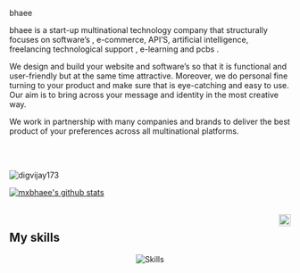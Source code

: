 bhaee

<p>

bhaee is a start-up multinational technology company that structurally focuses on software’s , e-commerce, API’S, artificial intelligence, freelancing technological support , e-learning and pcbs .

</p>

<p>
  
  We design and build your website and software’s so that it is functional and user-friendly but at the same time attractive. Moreover, we do personal fine turning to your product and make sure that is eye-catching and easy to use. Our aim is to bring across your message and identity in the most creative way.
  
</p>

<p>
  We work in partnership with many companies and brands to deliver the best product of your preferences across all multinational platforms.
</p>


</br>
</br>
<p align="left"> 
<img src="https://komarev.com/ghpvc/?username=mxbhaee&label=Views&color=blue&style=plastic" alt="digvijay173" />
</p>

[![mxbhaee's github stats](https://github-readme-stats.vercel.app/api?username=mxbhaee&count_private=true&include_all_commits=true&theme=radical)](https://google.com)
</br>

<br />

<a href="https://twitter.com/MxBhaee">
  <img align="right" alt="MxBhaee | Twitter" width="21px" src="https://raw.githubusercontent.com/anuraghazra/anuraghazra/master/assets/twitter.svg" />
</a>

## My skills

<p align="center">
  <img align="center" alt="Skills" src="https://github.com/viclafouch/viclafouch/blob/master/img/pack.png" />
</p>

